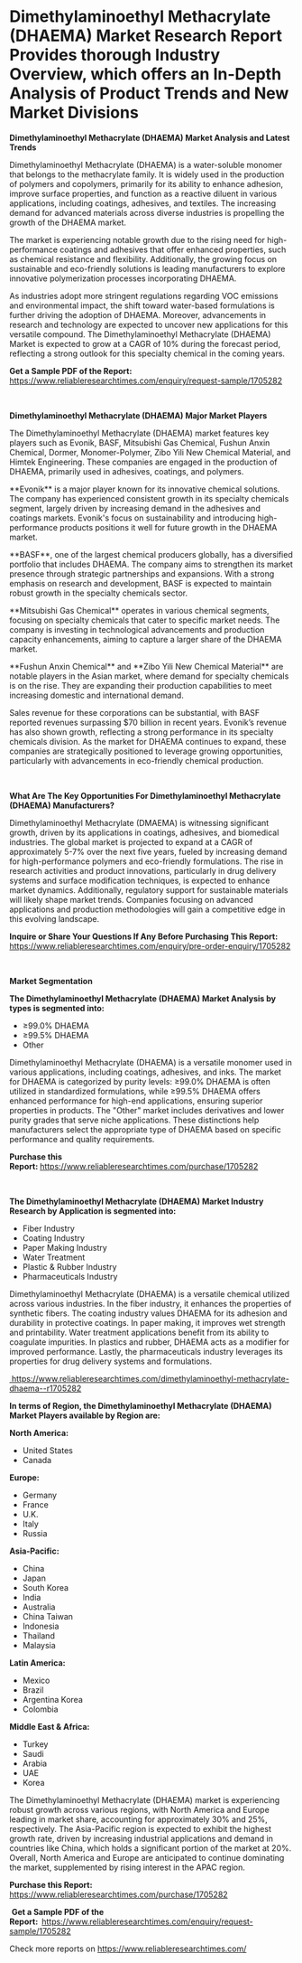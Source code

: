 <p><h1>Dimethylaminoethyl Methacrylate (DHAEMA) Market Research Report Provides thorough Industry Overview, which offers an In-Depth Analysis of Product Trends and New Market Divisions</h1></p><p><strong>Dimethylaminoethyl Methacrylate (DHAEMA) Market Analysis and Latest Trends</strong></p>
<p><p>Dimethylaminoethyl Methacrylate (DHAEMA) is a water-soluble monomer that belongs to the methacrylate family. It is widely used in the production of polymers and copolymers, primarily for its ability to enhance adhesion, improve surface properties, and function as a reactive diluent in various applications, including coatings, adhesives, and textiles. The increasing demand for advanced materials across diverse industries is propelling the growth of the DHAEMA market.</p><p>The market is experiencing notable growth due to the rising need for high-performance coatings and adhesives that offer enhanced properties, such as chemical resistance and flexibility. Additionally, the growing focus on sustainable and eco-friendly solutions is leading manufacturers to explore innovative polymerization processes incorporating DHAEMA. </p><p>As industries adopt more stringent regulations regarding VOC emissions and environmental impact, the shift toward water-based formulations is further driving the adoption of DHAEMA. Moreover, advancements in research and technology are expected to uncover new applications for this versatile compound. The Dimethylaminoethyl Methacrylate (DHAEMA) Market is expected to grow at a CAGR of 10% during the forecast period, reflecting a strong outlook for this specialty chemical in the coming years.</p></p>
<p><strong>Get a Sample PDF of the Report:&nbsp;</strong> <a href="https://www.reliableresearchtimes.com/enquiry/request-sample/1705282?utm_campaign=2984&utm_medium=2&utm_source=Github&utm_content=ia&utm_term=27032025&utm_id=dimethylaminoethyl-methacrylate-dhaema">https://www.reliableresearchtimes.com/enquiry/request-sample/1705282</a></p>
<p>&nbsp;</p>
<p><strong>Dimethylaminoethyl Methacrylate (DHAEMA) Major Market Players</strong></p>
<p><p>The Dimethylaminoethyl Methacrylate (DHAEMA) market features key players such as Evonik, BASF, Mitsubishi Gas Chemical, Fushun Anxin Chemical, Dormer, Monomer-Polymer, Zibo Yili New Chemical Material, and Himtek Engineering. These companies are engaged in the production of DHAEMA, primarily used in adhesives, coatings, and polymers.</p><p>**Evonik** is a major player known for its innovative chemical solutions. The company has experienced consistent growth in its specialty chemicals segment, largely driven by increasing demand in the adhesives and coatings markets. Evonik's focus on sustainability and introducing high-performance products positions it well for future growth in the DHAEMA market.</p><p>**BASF**, one of the largest chemical producers globally, has a diversified portfolio that includes DHAEMA. The company aims to strengthen its market presence through strategic partnerships and expansions. With a strong emphasis on research and development, BASF is expected to maintain robust growth in the specialty chemicals sector.</p><p>**Mitsubishi Gas Chemical** operates in various chemical segments, focusing on specialty chemicals that cater to specific market needs. The company is investing in technological advancements and production capacity enhancements, aiming to capture a larger share of the DHAEMA market.</p><p>**Fushun Anxin Chemical** and **Zibo Yili New Chemical Material** are notable players in the Asian market, where demand for specialty chemicals is on the rise. They are expanding their production capabilities to meet increasing domestic and international demand.</p><p>Sales revenue for these corporations can be substantial, with BASF reported revenues surpassing $70 billion in recent years. Evonik’s revenue has also shown growth, reflecting a strong performance in its specialty chemicals division. As the market for DHAEMA continues to expand, these companies are strategically positioned to leverage growing opportunities, particularly with advancements in eco-friendly chemical production.</p></p>
<p>&nbsp;</p>
<p><strong>What Are The Key Opportunities For Dimethylaminoethyl Methacrylate (DHAEMA) Manufacturers?</strong></p>
<p><p>Dimethylaminoethyl Methacrylate (DMAEMA) is witnessing significant growth, driven by its applications in coatings, adhesives, and biomedical industries. The global market is projected to expand at a CAGR of approximately 5-7% over the next five years, fueled by increasing demand for high-performance polymers and eco-friendly formulations. The rise in research activities and product innovations, particularly in drug delivery systems and surface modification techniques, is expected to enhance market dynamics. Additionally, regulatory support for sustainable materials will likely shape market trends. Companies focusing on advanced applications and production methodologies will gain a competitive edge in this evolving landscape.</p></p>
<p><strong>Inquire or Share Your Questions If Any Before Purchasing This Report:</strong> <a href="https://www.reliableresearchtimes.com/enquiry/pre-order-enquiry/1705282?utm_campaign=2984&utm_medium=2&utm_source=Github&utm_content=ia&utm_term=27032025&utm_id=dimethylaminoethyl-methacrylate-dhaema">https://www.reliableresearchtimes.com/enquiry/pre-order-enquiry/1705282</a></p>
<p>&nbsp;</p>
<p><strong>Market Segmentation</strong></p>
<p><strong>The Dimethylaminoethyl Methacrylate (DHAEMA) Market Analysis by types is segmented into:</strong></p>
<p><ul><li>≥99.0% DHAEMA</li><li>≥99.5% DHAEMA</li><li>Other</li></ul></p>
<p><p>Dimethylaminoethyl Methacrylate (DHAEMA) is a versatile monomer used in various applications, including coatings, adhesives, and inks. The market for DHAEMA is categorized by purity levels: ≥99.0% DHAEMA is often utilized in standardized formulations, while ≥99.5% DHAEMA offers enhanced performance for high-end applications, ensuring superior properties in products. The "Other" market includes derivatives and lower purity grades that serve niche applications. These distinctions help manufacturers select the appropriate type of DHAEMA based on specific performance and quality requirements.</p></p>
<p><strong>Purchase this Report:&nbsp;</strong><a href="https://www.reliableresearchtimes.com/purchase/1705282?utm_campaign=2984&utm_medium=2&utm_source=Github&utm_content=ia&utm_term=27032025&utm_id=dimethylaminoethyl-methacrylate-dhaema">https://www.reliableresearchtimes.com/purchase/1705282</a></p>
<p>&nbsp;</p>
<p><strong>The Dimethylaminoethyl Methacrylate (DHAEMA) Market Industry Research by Application is segmented into:</strong></p>
<p><ul><li>Fiber Industry</li><li>Coating Industry</li><li>Paper Making Industry</li><li>Water Treatment</li><li>Plastic & Rubber Industry</li><li>Pharmaceuticals Industry</li></ul></p>
<p><p>Dimethylaminoethyl Methacrylate (DHAEMA) is a versatile chemical utilized across various industries. In the fiber industry, it enhances the properties of synthetic fibers. The coating industry values DHAEMA for its adhesion and durability in protective coatings. In paper making, it improves wet strength and printability. Water treatment applications benefit from its ability to coagulate impurities. In plastics and rubber, DHAEMA acts as a modifier for improved performance. Lastly, the pharmaceuticals industry leverages its properties for drug delivery systems and formulations.</p></p>
<p><a href="https://www.reliableresearchtimes.com/dimethylaminoethyl-methacrylate-dhaema--r1705282?utm_campaign=2984&utm_medium=2&utm_source=Github&utm_content=ia&utm_term=27032025&utm_id=dimethylaminoethyl-methacrylate-dhaema">&nbsp;https://www.reliableresearchtimes.com/dimethylaminoethyl-methacrylate-dhaema--r1705282</a></p>
<p><strong>In terms of Region, the Dimethylaminoethyl Methacrylate (DHAEMA) Market Players available by Region are:</strong></p>
<p>
    <p> <strong> North America: </strong>
        <ul>
            <li>United States</li>
            <li>Canada</li>
        </ul>
        </p> 
    <p> <strong> Europe: </strong>
        <ul>
            <li>Germany</li>
            <li>France</li>
            <li>U.K.</li>
            <li>Italy</li>
            <li>Russia</li>
        </ul>
        </p> 
    <p> <strong> Asia-Pacific: </strong>
        <ul>
            <li>China</li>
            <li>Japan</li>
            <li>South Korea</li>
            <li>India</li>
            <li>Australia</li>
            <li>China Taiwan</li>
            <li>Indonesia</li>
            <li>Thailand</li>
            <li>Malaysia</li>
        </ul>
        </p> 
    <p> <strong> Latin America: </strong>
        <ul>
            <li>Mexico</li>
            <li>Brazil</li>
            <li>Argentina Korea</li>
            <li>Colombia</li>
        </ul>
        </p> 
    <p> <strong> Middle East & Africa: </strong>
        <ul>
            <li>Turkey</li>
            <li>Saudi</li>
            <li>Arabia</li>
            <li>UAE</li>
            <li>Korea</li>
        </ul>
    </p>
    </p>
<p><p>The Dimethylaminoethyl Methacrylate (DHAEMA) market is experiencing robust growth across various regions, with North America and Europe leading in market share, accounting for approximately 30% and 25%, respectively. The Asia-Pacific region is expected to exhibit the highest growth rate, driven by increasing industrial applications and demand in countries like China, which holds a significant portion of the market at 20%. Overall, North America and Europe are anticipated to continue dominating the market, supplemented by rising interest in the APAC region.</p></p>
<p><strong>Purchase this Report: </strong><a href="https://www.reliableresearchtimes.com/purchase/1705282?utm_campaign=2984&utm_medium=2&utm_source=Github&utm_content=ia&utm_term=27032025&utm_id=dimethylaminoethyl-methacrylate-dhaema">https://www.reliableresearchtimes.com/purchase/1705282</a></p>
<p>&nbsp;<strong>Get a Sample PDF of the Report:&nbsp;&nbsp;</strong><a href="https://www.reliableresearchtimes.com/enquiry/request-sample/1705282?utm_campaign=2984&utm_medium=2&utm_source=Github&utm_content=ia&utm_term=27032025&utm_id=dimethylaminoethyl-methacrylate-dhaema">https://www.reliableresearchtimes.com/enquiry/request-sample/1705282</a></p>
<p><strong></strong></p>
<p>Check more reports on <a href="https://www.reliableresearchtimes.com/?utm_campaign=2984&utm_medium=2&utm_source=Github&utm_content=ia&utm_term=27032025&utm_id=dimethylaminoethyl-methacrylate-dhaema">https://www.reliableresearchtimes.com/</a></p>